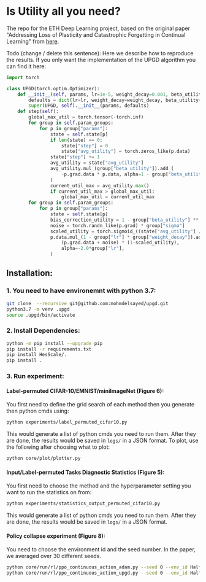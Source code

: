 # Is Utility all you need?

The repo for the ETH Deep Learning project, based on the original paper "Addressing Loss of Plasticity and Catastrophic Forgetting in Continual Learning" from [here](https://openreview.net/forum?id=sKPzAXoylB). 

Todo (change / delete this sentence): Here we describe how to reproduce the results. If you only want the implementation of the UPGD algorithm you can find it here:

```python
import torch

class UPGD(torch.optim.Optimizer):
    def __init__(self, params, lr=1e-5, weight_decay=0.001, beta_utility=0.999, sigma=0.001):
        defaults = dict(lr=lr, weight_decay=weight_decay, beta_utility=beta_utility, sigma=sigma)
        super(UPGD, self).__init__(params, defaults)
    def step(self):
        global_max_util = torch.tensor(-torch.inf)
        for group in self.param_groups:
            for p in group["params"]:
                state = self.state[p]
                if len(state) == 0:
                    state["step"] = 0
                    state["avg_utility"] = torch.zeros_like(p.data)
                state["step"] += 1
                avg_utility = state["avg_utility"]
                avg_utility.mul_(group["beta_utility"]).add_(
                    -p.grad.data * p.data, alpha=1 - group["beta_utility"]
                )
                current_util_max = avg_utility.max()
                if current_util_max > global_max_util:
                    global_max_util = current_util_max
        for group in self.param_groups:
            for p in group["params"]:
                state = self.state[p]
                bias_correction_utility = 1 - group["beta_utility"] ** state["step"]
                noise = torch.randn_like(p.grad) * group["sigma"]
                scaled_utility = torch.sigmoid_((state["avg_utility"] / bias_correction_utility) / global_max_util)
                p.data.mul_(1 - group["lr"] * group["weight_decay"]).add_(
                    (p.grad.data + noise) * (1-scaled_utility),
                    alpha=-2.0*group["lr"],
                )
```

## Installation:
### 1. You need to have environemnt with python 3.7:
``` sh
git clone  --recursive git@github.com:mohmdelsayed/upgd.git
python3.7 -m venv .upgd
source .upgd/bin/activate
```
### 2. Install Dependencies:
```sh
python -m pip install --upgrade pip
pip install -r requirements.txt 
pip install HesScale/.
pip install .
```

### 3. Run experiment:

#### Label-permuted CIFAR-10/EMNIST/miniImageNet (Figure 6):
You first need to define the grid search of each method then you generate then python cmds using:
```sh
python experiments/label_permuted_cifar10.py
```
This would generate a list of python cmds you need to run them. After they are done, the results would be saved in `logs/` in a JSON format. To plot, use the following after choosing what to plot:
```sh
python core/plot/plotter.py
```

#### Input/Label-permuted Tasks Diagnostic Statistics (Figure 5):
You first need to choose the method and the hyperparameter setting you want to run the statistics on from:
```sh
python experiments/statistics_output_permuted_cifar10.py
```
This would generate a list of python cmds you need to run them. After they are done, the results would be saved in `logs/` in a JSON format.


#### Policy collapse experiment (Figure 8):
You need to choose the environment id and the seed number. In the paper, we averaged over 30 different seeds.
```sh
python core/run/rl/ppo_continuous_action_adam.py --seed 0 --env_id HalfCheetah-v4
python core/run/rl/ppo_continuous_action_upgd.py --seed 0 --env_id HalfCheetah-v4
```
